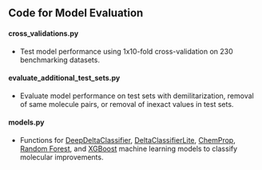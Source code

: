 ## Code for Model Evaluation

#### cross_validations.py
* Test model performance using 1x10-fold cross-validation on 230 benchmarking datasets.

#### evaluate_additional_test_sets.py
* Evaluate model performance on test sets with demilitarization, removal of same molecule pairs, or removal of inexact values in test sets.

#### models.py
* Functions for [DeepDeltaClassifier](https://github.com/RekerLab/DeltaClassifer), [DeltaClassifierLite](https://github.com/RekerLab/DeltaClassifer),
[ChemProp](https://github.com/chemprop/chemprop), [Random Forest](https://scikit-learn.org/stable/modules/generated/sklearn.ensemble.RandomForestRegressor.html), and
[XGBoost](https://xgboost.readthedocs.io/en/stable/gpu/index.html) machine learning models to classify molecular improvements.
